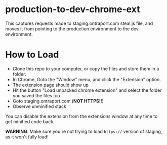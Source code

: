 production-to-dev-chrome-ext
============================

This captures requests made to staging.ontraport.com steal.js file, and moves it from pointing to the production environment to the dev environment.

How to Load
===========
 * Clone this repo to your computer, or copy the files and store them in a folder.
 * In Chrome, Goto the "Window" menu, and click the "Extension" option.
 * The extension page should show up
 * Hit the button "Load unpacked chrome extension" and select the folder you saved the files too
 * Goto staging.ontraport.com (__NOT HTTPS!!__)
 * Observe unminified stack
 
 You can disable the extension from the extensions window at any time to get minified code back.


__WARNING__: Make sure you're not trying to load `https://` version of staging, as it won't fully load!
